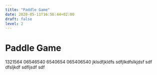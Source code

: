```yaml
---
title: "Paddle Game"
date: 2020-05-11T16:56:44+02:00
draft: false
level: 2
---
```


# Paddle Game

1321564 06546540 6540654 065406540 
jklsdfjkldfs sdfjlkdfslkjdsf sdf dfsljkdf sdfljsdf sdf
